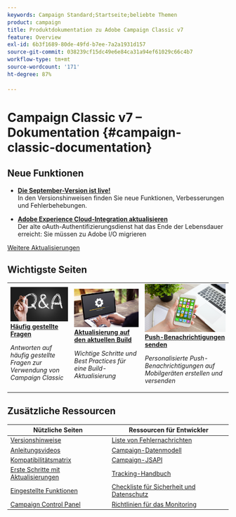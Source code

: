 ```yaml
---
keywords: Campaign Standard;Startseite;beliebte Themen
product: campaign
title: Produktdokumentation zu Adobe Campaign Classic v7
feature: Overview
exl-id: 6b3f1689-80de-49fd-b7ee-7a2a1931d157
source-git-commit: 038239cf15dc49e6e84ca31a94ef61029c66c4b7
workflow-type: tm+mt
source-wordcount: '171'
ht-degree: 87%

---
```


# Campaign Classic v7 – Dokumentation {#campaign-classic-documentation}

<!--![](platform/using/assets/do-not-localize/banner_acc_doc.jpg) -->

## Neue Funktionen

* **[Die September-Version ist live!](rn/using/latest-release.md)**<br/> In den Versionshinweisen finden Sie neue Funktionen, Verbesserungen und Fehlerbehebungen.

<!--* **[Secure your Campaign environment](technotes/using/tech-stack-upgrade.md)**<br/> Update to the latest versions to secure your Campaign platform-->

* **[Adobe Experience Cloud-Integration aktualisieren](integrations/using/configuring-adobe-io.md)**<br/> Der alte oAuth-Authentifizierungsdienst hat das Ende der Lebensdauer erreicht: Sie müssen zu Adobe I/O migrieren

[Weitere Aktualisierungen](rn/using/documentation-updates.md)

## Wichtigste Seiten

<table style="table-layout:fixed">
<tr>
  <td>
    <a href="platform/using/common-questions.md">
      <img alt="Häufig gestellte Fragen" src="platform/using/assets/FAQ.png"/>
    </a>
    <div>
      <a href="platform/using/common-questions.md">
    <strong>Häufig gestellte Fragen</strong>
    </a>
    </div>
    <p>
    <em>Antworten auf häufig gestellte Fragen zur Verwendung von Campaign Classic</em>
    <p>
  </td>
   <td>
    <a href="production/using/build-upgrade.md">
      <img alt="Build-Upgrade" src="platform/using/assets/upgrade.png" />
    </a>
    <div>
      <a href="production/using/build-upgrade.md">
    <strong>Aktualisierung auf den aktuellen Build</strong>
    </a>
    </div>
    <p>
    <em>Wichtige Schritte und Best Practices für eine Build-Aktualisierung</em>
    <p>
  </td>
  <td>
    <a href="delivery/using/create-notifications-ios.md">
       <img alt="Push-Benachrichtigungen " src="platform/using/assets/push.png" />
    </a>
    <div>
       <a href="delivery/using/create-notifications-ios.md">
    <strong>Push-Benachrichtigungen senden</strong>
    </a>
    </div>
    <p>
    <em>Personalisierte Push-Benachrichtigungen auf Mobilgeräten erstellen und versenden</em>
    <p>
  </td>
</tr>
</table>

## Zusätzliche Ressourcen

| Nützliche Seiten | Ressourcen für Entwickler |
|---|---|
| [Versionshinweise](rn/using/latest-release.md) | [Liste von Fehlernachrichten](https://experienceleague.adobe.com/developer/campaign-errors/error_codes.html?lang=de) |
| [Anleitungsvideos](https://experienceleague.adobe.com/docs/campaign-classic-learn/tutorials/overview.html?lang=de) | [Campaign-Datenmodell](configuration/using/about-data-model.md) |
| [Kompatibilitätsmatrix](rn/using/compatibility-matrix.md) | [Campaign-JSAPI](https://experienceleague.adobe.com/developer/campaign-api/api/p-1.html?lang=de) |
| [Erste Schritte mit Aktualisierungen](rn/using/rn-overview.md) | [Tracking-Handbuch](delivery/using/about-message-tracking.md) |
| [Eingestellte Funktionen](rn/using/deprecated-features.md) | [Checkliste für Sicherheit und Datenschutz](https://experienceleague.adobe.com/docs/campaign-classic/using/installing-campaign-classic/security-privacy/get-started-security-privacy.html?lang=de) |
| [Campaign Control Panel](https://experienceleague.adobe.com/docs/control-panel/using/control-panel-home.html?lang=de) | [Richtlinien für das Monitoring](production/using/monitoring-guidelines.md) |
